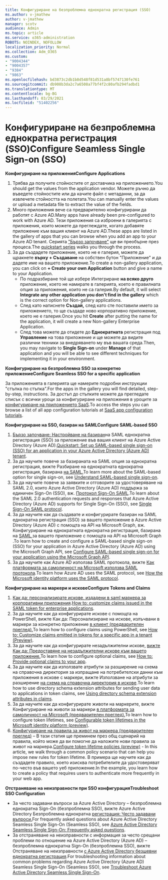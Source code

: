```yaml
---
title: Конфигуриране на безпроблемна еднократна регистрация (SSO)
ms.author: v-jmathew
author: v-jmathew
manager: scotv
audience: Admin
ms.topic: article
ms.service: o365-administration
ROBOTS: NOINDEX, NOFOLLOW
localization_priority: Normal
ms.collection: Adm_O365
ms.custom:
- "9004344"
- "9004357"
- "9384"
- "9863"
ms.openlocfilehash: bd3873c2db1b8d548f81d531a8bf5747130fe761
ms.sourcegitcommit: db908b3da2c7a6508a77bf4f2c80afb294fadbd1
ms.translationtype: MT
ms.contentlocale: bg-BG
ms.lasthandoff: 03/29/2021
ms.locfileid: "51402256"
---
```

# <a name="configure-seamless-single-sign-on-sso"></a><span data-ttu-id="0e96a-102">Конфигуриране на безпроблемна еднократна регистрация (SSO)</span><span class="sxs-lookup"><span data-stu-id="0e96a-102">Configure Seamless Single Sign-on (SSO)</span></span>

<span data-ttu-id="0e96a-103">**Конфигуриране на приложения**</span><span class="sxs-lookup"><span data-stu-id="0e96a-103">**Configure Applications**</span></span>

1. <span data-ttu-id="0e96a-104">Трябва да получите стойностите от доставчика на приложението.</span><span class="sxs-lookup"><span data-stu-id="0e96a-104">You should get the values from the application vendor.</span></span> <span data-ttu-id="0e96a-105">Можете ръчно да въведете стойностите или да качите файл с метаданни, за да извлечете стойността на полетата.</span><span class="sxs-lookup"><span data-stu-id="0e96a-105">You can manually enter the values or upload a metadata file to extract the value of the fields.</span></span>
2. <span data-ttu-id="0e96a-106">Много приложения вече са предварително конфигурирани да работят с Azure AD.</span><span class="sxs-lookup"><span data-stu-id="0e96a-106">Many apps have already been pre-configured to work with Azure AD.</span></span> <span data-ttu-id="0e96a-107">Тези приложения са изброени в галерията с приложения, които можете да преглеждате, когато добавяте приложение към вашия клиент на Azure AD.</span><span class="sxs-lookup"><span data-stu-id="0e96a-107">These apps are listed in the gallery of apps that you can browse when you add an app to your Azure AD tenant.</span></span> <span data-ttu-id="0e96a-108">Серията ["Бързо започване"](https://docs.microsoft.com/azure/active-directory/manage-apps/add-application-portal-configure) ще ви преобърне през процеса.</span><span class="sxs-lookup"><span data-stu-id="0e96a-108">The [quickstart series](https://docs.microsoft.com/azure/active-directory/manage-apps/add-application-portal-configure) walks you through the process.</span></span>
3. <span data-ttu-id="0e96a-109">За да създадете приложение, което не е галерия, можете да щракнете **върху + Създаване** на собствен бутон "Приложение" и да дадете име на вашето приложение.</span><span class="sxs-lookup"><span data-stu-id="0e96a-109">To create a non-gallery application, you can click on **+ Create your own Application** button and give a name to your Application.</span></span>
    - <span data-ttu-id="0e96a-110">По подразбиране той ще избере Интегриране **на всяко друго** приложение, което не намирате в галерията, което е правилната опция за приложения, които не са галерия.</span><span class="sxs-lookup"><span data-stu-id="0e96a-110">By default, it will select **Integrate any other application you don't find in the gallery** which is the correct option for Non-gallery applications.</span></span>
    - <span data-ttu-id="0e96a-111">След като натиснете **Създай,** след като сте поставили името за приложението, то ще създаде ново корпоративно приложение, което не е галерия.</span><span class="sxs-lookup"><span data-stu-id="0e96a-111">Once you hit **Create** after putting the name for the application, it will create a new Non-gallery Enterprise Application.</span></span>
    - <span data-ttu-id="0e96a-112">След това можете да отидете до **Еднократната** регистрация под **Управление** на това приложение и ще можете да видите различни техники за внедряването му във вашата среда.</span><span class="sxs-lookup"><span data-stu-id="0e96a-112">Then, you may navigate to **Single Sign-on** under **Manage** of that application and you will be able to see different techniques for implementing it in your environment.</span></span>

<span data-ttu-id="0e96a-113">**Конфигуриране на безпроблемна SSO за конкретно приложение**</span><span class="sxs-lookup"><span data-stu-id="0e96a-113">**Configure Seamless SSO for a specific application**</span></span>

<span data-ttu-id="0e96a-114">За приложенията в галерията ще намерите подробни инструкции "стъпка по стъпка".</span><span class="sxs-lookup"><span data-stu-id="0e96a-114">For the apps in the gallery you will find detailed, step-by-step, instructions.</span></span> <span data-ttu-id="0e96a-115">За достъп до стъпките можете да прегледате списък с всички уроци за конфигуриране на приложения в уроците за [конфигуриране на приложението SaaS](https://docs.microsoft.com/azure/active-directory/saas-apps/tutorial-list).</span><span class="sxs-lookup"><span data-stu-id="0e96a-115">To access the steps you can browse a list of all app configuration tutorials at [SaaS app configuration tutorials](https://docs.microsoft.com/azure/active-directory/saas-apps/tutorial-list).</span></span>

<span data-ttu-id="0e96a-116">**Конфигуриране на SSO, базиран на SAML**</span><span class="sxs-lookup"><span data-stu-id="0e96a-116">**Configure SAML-based SSO**</span></span>

1. <span data-ttu-id="0e96a-117">[Бързо започване: Настройване на базиран](https://docs.microsoft.com/azure/active-directory/manage-apps/add-application-portal-setup-sso)на SAML еднократна регистрация (SSO) за приложение във вашия клиент на Azure Active Directory (Azure AD).</span><span class="sxs-lookup"><span data-stu-id="0e96a-117">[Quickstart: Set up SAML-based single sign-on (SSO) for an application in your Azure Active Directory (Azure AD) tenant](https://docs.microsoft.com/azure/active-directory/manage-apps/add-application-portal-setup-sso).</span></span>
2. <span data-ttu-id="0e96a-118">За да научите повече за базираната на SAML опция за еднократна регистрация, вижте Разбиране на еднократната еднократна регистрация, базирана [на SAML.](https://docs.microsoft.com/azure/active-directory/manage-apps/configure-saml-single-sign-on)</span><span class="sxs-lookup"><span data-stu-id="0e96a-118">To learn more about the SAML-based option for single sign-on, see [Understand SAML-based single sign-on](https://docs.microsoft.com/azure/active-directory/manage-apps/configure-saml-single-sign-on).</span></span>
3. <span data-ttu-id="0e96a-119">За да научите повече за заявките и отговорите за удостоверяване на SAML 2.0, които Azure Active Directory (Azure AD) поддържа за единичен Sign-On (SSO), вж. [Протокол Sign-On SAML](https://docs.microsoft.com/azure/active-directory/develop/single-sign-on-saml-protocol).</span><span class="sxs-lookup"><span data-stu-id="0e96a-119">To learn about the SAML 2.0 authentication requests and responses that Azure Active Directory (Azure AD) supports for Single Sign-On (SSO), see [Single Sign-On SAML protocol](https://docs.microsoft.com/azure/active-directory/develop/single-sign-on-saml-protocol).</span></span>
4. <span data-ttu-id="0e96a-120">За да научите как да създавате и конфигурирате базиран на SAML еднократна регистрация (SSO) за вашето приложение в Azure Active Directory (Azure AD) с помощта на API на Microsoft Graph, вж. Конфигуриране на еднократната еднократна регистрация, базирана на [SAML,](https://docs.microsoft.com/graph/application-saml-sso-configure-api)за вашето приложение с помощта на API на Microsoft Graph .</span><span class="sxs-lookup"><span data-stu-id="0e96a-120">To learn how to create and configure a SAML-based single sign-on (SSO) for your application in Azure Active Directory (Azure AD) using the Microsoft Graph API, see [Configure SAML-based single sign-on for your application using the Microsoft Graph API](https://docs.microsoft.com/graph/application-saml-sso-configure-api).</span></span>
5. <span data-ttu-id="0e96a-121">За да научите как Azure AD използва SAML протокола, вижте [Как платформата за самоличност на Microsoft използва SAML протокола](https://docs.microsoft.com/azure/active-directory/develop/active-directory-saml-protocol-reference).</span><span class="sxs-lookup"><span data-stu-id="0e96a-121">To learn how Azure AD uses the SAML protocol, see [How the Microsoft identity platform uses the SAML protocol](https://docs.microsoft.com/azure/active-directory/develop/active-directory-saml-protocol-reference).</span></span>

<span data-ttu-id="0e96a-122">**Конфигуриране на маркери и искове**</span><span class="sxs-lookup"><span data-stu-id="0e96a-122">**Configure Tokens and Claims**</span></span>

1. <span data-ttu-id="0e96a-123">[Как да: персонализирате искове, издадени в saml маркера за корпоративни приложения](https://docs.microsoft.com/azure/active-directory/develop/active-directory-saml-claims-customization).</span><span class="sxs-lookup"><span data-stu-id="0e96a-123">[How to: customize claims issued in the SAML token for enterprise applications](https://docs.microsoft.com/azure/active-directory/develop/active-directory-saml-claims-customization).</span></span>
2. <span data-ttu-id="0e96a-124">За да научите как да конфигурирате искове с помощта на PowerShell, вижте Как да: Персонализиране на искове, излъчвани в маркери за конкретно приложение [в клиент (предварителен преглед).](https://docs.microsoft.com/azure/active-directory/develop/active-directory-claims-mapping)</span><span class="sxs-lookup"><span data-stu-id="0e96a-124">To learn how to configure claims using PowerShell, see [How to: Customize claims emitted in tokens for a specific app in a tenant (Preview)](https://docs.microsoft.com/azure/active-directory/develop/active-directory-claims-mapping).</span></span>
3. <span data-ttu-id="0e96a-125">За да научите как да конфигурирате незадължителни искове, [вижте Как да: Предоставяне на незадължителни искове към вашето приложение.](https://docs.microsoft.com/azure/active-directory/develop/active-directory-optional-claims)</span><span class="sxs-lookup"><span data-stu-id="0e96a-125">To learn how to configure optional claims, see [How to: Provide optional claims to your app](https://docs.microsoft.com/azure/active-directory/develop/active-directory-optional-claims).</span></span>
4. <span data-ttu-id="0e96a-126">За да научите как да използвате атрибути за разширение на схема на справочна директория за изпращане на потребителски данни към приложения в искове с маркери, вижте Използване на атрибути за разширение [на схема на справочна директория в искове](https://docs.microsoft.com/azure/active-directory/develop/active-directory-schema-extensions).</span><span class="sxs-lookup"><span data-stu-id="0e96a-126">To learn how to use directory schema extension attributes for sending user data to applications in token claims, see [Using directory schema extension attributes in claims](https://docs.microsoft.com/azure/active-directory/develop/active-directory-schema-extensions).</span></span>
5. <span data-ttu-id="0e96a-127">За да научите как да конфигурирате животи на маркерите, вижте Конфигуриране на животи за маркери [в платформата за самоличност на Microsoft (предварителен преглед).](https://docs.microsoft.com/azure/active-directory/develop/active-directory-configurable-token-lifetimes)</span><span class="sxs-lookup"><span data-stu-id="0e96a-127">To learn how to configure token lifetimes, see [Configurable token lifetimes in the Microsoft identity platform (preview)](https://docs.microsoft.com/azure/active-directory/develop/active-directory-configurable-token-lifetimes).</span></span>
6. <span data-ttu-id="0e96a-128">[Конфигуриране на правила за живот на маркера (предварителен преглед)](https://docs.microsoft.com/azure/active-directory/develop/configure-token-lifetimes) – В тази статия ще преминем през общ сценарий на правила, който може да ви помогне да наложите нови правила за живот на маркера.</span><span class="sxs-lookup"><span data-stu-id="0e96a-128">[Configure token lifetime policies (preview)](https://docs.microsoft.com/azure/active-directory/develop/configure-token-lifetimes) - In this article, we walk through a common policy scenario that can help you impose new rules for token lifetime.</span></span> <span data-ttu-id="0e96a-129">В примера ще научите как да създадете правило, което изисква потребителите да удостоверяват по-често във вашето уеб приложение.</span><span class="sxs-lookup"><span data-stu-id="0e96a-129">In the example, you learn how to create a policy that requires users to authenticate more frequently in your web app.</span></span>

<span data-ttu-id="0e96a-130">**Отстраняване на неизправности при SSO конфигурация**</span><span class="sxs-lookup"><span data-stu-id="0e96a-130">**Troubleshoot SSO Configuration**</span></span>

- <span data-ttu-id="0e96a-131">За често задавани въпроси за Azure Active Directory – безпроблемна еднократна Sign-On (безпроблемна SSO), вижте Azure Active Directory Безпроблемна еднократна [регистрация: Често задавани въпроси.](https://docs.microsoft.com/azure/active-directory/hybrid/how-to-connect-sso-faq)</span><span class="sxs-lookup"><span data-stu-id="0e96a-131">For frequently asked questions about Azure Active Directory Seamless Single Sign-On (Seamless SSO), see [Azure Active Directory Seamless Single Sign-On: Frequently asked questions](https://docs.microsoft.com/azure/active-directory/hybrid/how-to-connect-sso-faq).</span></span>
- <span data-ttu-id="0e96a-132">За отстраняване на неизправности с информация за често срещани проблеми по отношение на Azure Active Directory (Azure AD) – безпроблемна еднократна Sign-On (безпроблемна SSO), вижте Отстраняване на неизправности [с Azure Active Directory безшевни еднократна регистрация](https://docs.microsoft.com/azure/active-directory/hybrid/tshoot-connect-sso).</span><span class="sxs-lookup"><span data-stu-id="0e96a-132">For troubleshooting information about common problems regarding Azure Active Directory (Azure AD) Seamless Single Sign-On (Seamless SSO), see [Troubleshoot Azure Active Directory Seamless Single Sign-On](https://docs.microsoft.com/azure/active-directory/hybrid/tshoot-connect-sso).</span></span>
